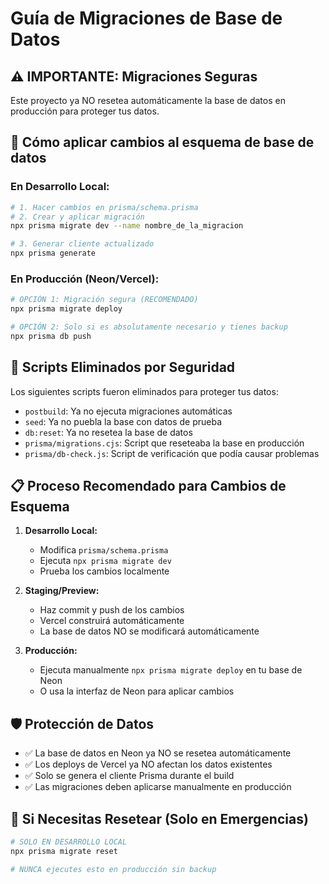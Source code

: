 # Guía de Migraciones de Base de Datos

## ⚠️ IMPORTANTE: Migraciones Seguras

Este proyecto ya NO resetea automáticamente la base de datos en producción para proteger tus datos.

## 🔄 Cómo aplicar cambios al esquema de base de datos

### En Desarrollo Local:
```bash
# 1. Hacer cambios en prisma/schema.prisma
# 2. Crear y aplicar migración
npx prisma migrate dev --name nombre_de_la_migracion

# 3. Generar cliente actualizado
npx prisma generate
```

### En Producción (Neon/Vercel):
```bash
# OPCIÓN 1: Migración segura (RECOMENDADO)
npx prisma migrate deploy

# OPCIÓN 2: Solo si es absolutamente necesario y tienes backup
npx prisma db push
```

## 🚨 Scripts Eliminados por Seguridad

Los siguientes scripts fueron eliminados para proteger tus datos:
- `postbuild`: Ya no ejecuta migraciones automáticas
- `seed`: Ya no puebla la base con datos de prueba
- `db:reset`: Ya no resetea la base de datos
- `prisma/migrations.cjs`: Script que reseteaba la base en producción
- `prisma/db-check.js`: Script de verificación que podía causar problemas

## 📋 Proceso Recomendado para Cambios de Esquema

1. **Desarrollo Local:**
   - Modifica `prisma/schema.prisma`
   - Ejecuta `npx prisma migrate dev`
   - Prueba los cambios localmente

2. **Staging/Preview:**
   - Haz commit y push de los cambios
   - Vercel construirá automáticamente
   - La base de datos NO se modificará automáticamente

3. **Producción:**
   - Ejecuta manualmente `npx prisma migrate deploy` en tu base de Neon
   - O usa la interfaz de Neon para aplicar cambios

## 🛡️ Protección de Datos

- ✅ La base de datos en Neon ya NO se resetea automáticamente
- ✅ Los deploys de Vercel ya NO afectan los datos existentes
- ✅ Solo se genera el cliente Prisma durante el build
- ✅ Las migraciones deben aplicarse manualmente en producción

## 🔧 Si Necesitas Resetear (Solo en Emergencias)

```bash
# SOLO EN DESARROLLO LOCAL
npx prisma migrate reset

# NUNCA ejecutes esto en producción sin backup
``` 